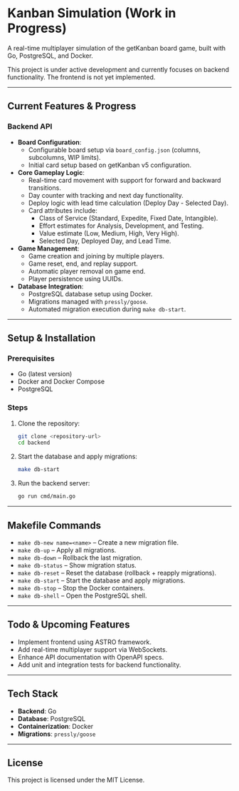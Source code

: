 # Kanban Simulation (Work in Progress)

A real-time multiplayer simulation of the getKanban board game, built with Go, PostgreSQL, and Docker.

This project is under active development and currently focuses on backend functionality. The frontend is not yet implemented.

---

## Current Features & Progress

### Backend API

- **Board Configuration**:
  - Configurable board setup via `board_config.json` (columns, subcolumns, WIP limits).
  - Initial card setup based on getKanban v5 configuration.
- **Core Gameplay Logic**:
  - Real-time card movement with support for forward and backward transitions.
  - Day counter with tracking and next day functionality.
  - Deploy logic with lead time calculation (Deploy Day - Selected Day).
  - Card attributes include:
    - Class of Service (Standard, Expedite, Fixed Date, Intangible).
    - Effort estimates for Analysis, Development, and Testing.
    - Value estimate (Low, Medium, High, Very High).
    - Selected Day, Deployed Day, and Lead Time.
- **Game Management**:
  - Game creation and joining by multiple players.
  - Game reset, end, and replay support.
  - Automatic player removal on game end.
  - Player persistence using UUIDs.
- **Database Integration**:
  - PostgreSQL database setup using Docker.
  - Migrations managed with `pressly/goose`.
  - Automated migration execution during `make db-start`.

---

## Setup & Installation

### Prerequisites

- Go (latest version)
- Docker and Docker Compose
- PostgreSQL

### Steps

1. Clone the repository:

   ```sh
   git clone <repository-url>
   cd backend
   ```

2. Start the database and apply migrations:

   ```sh
   make db-start
   ```

3. Run the backend server:
   ```sh
   go run cmd/main.go
   ```

---

## Makefile Commands

- `make db-new name=<name>` – Create a new migration file.
- `make db-up` – Apply all migrations.
- `make db-down` – Rollback the last migration.
- `make db-status` – Show migration status.
- `make db-reset` – Reset the database (rollback + reapply migrations).
- `make db-start` – Start the database and apply migrations.
- `make db-stop` – Stop the Docker containers.
- `make db-shell` – Open the PostgreSQL shell.

---

## Todo & Upcoming Features

- Implement frontend using ASTRO framework.
- Add real-time multiplayer support via WebSockets.
- Enhance API documentation with OpenAPI specs.
- Add unit and integration tests for backend functionality.

---

## Tech Stack

- **Backend**: Go
- **Database**: PostgreSQL
- **Containerization**: Docker
- **Migrations**: `pressly/goose`

---

## License

This project is licensed under the MIT License.

